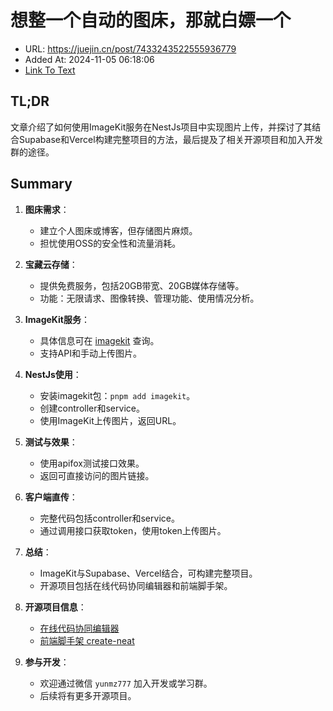 # 想整一个自动的图床，那就白嫖一个
- URL: https://juejin.cn/post/7433243522555936779
- Added At: 2024-11-05 06:18:06
- [Link To Text](2024-11-05-想整一个自动的图床，那就白嫖一个_raw.md)

## TL;DR
文章介绍了如何使用ImageKit服务在NestJs项目中实现图片上传，并探讨了其结合Supabase和Vercel构建完整项目的方法，最后提及了相关开源项目和加入开发群的途径。

## Summary
1. **图床需求**：
   - 建立个人图床或博客，但存储图片麻烦。
   - 担忧使用OSS的安全性和流量消耗。

2. **宝藏云存储**：
   - 提供免费服务，包括20GB带宽、20GB媒体存储等。
   - 功能：无限请求、图像转换、管理功能、使用情况分析。

3. **ImageKit服务**：
   - 具体信息可在 [imagekit](https://imagekit.io/) 查询。
   - 支持API和手动上传图片。

4. **NestJs使用**：
   - 安装imagekit包：`pnpm add imagekit`。
   - 创建controller和service。
   - 使用ImageKit上传图片，返回URL。

5. **测试与效果**：
   - 使用apifox测试接口效果。
   - 返回可直接访问的图片链接。

6. **客户端直传**：
   - 完整代码包括controller和service。
   - 通过调用接口获取token，使用token上传图片。

7. **总结**：
   - ImageKit与Supabase、Vercel结合，可构建完整项目。
   - 开源项目包括在线代码协同编辑器和前端脚手架。

8. **开源项目信息**：
   - [在线代码协同编辑器](https://github.com/xun082/online-edit-web)
   - [前端脚手架 create-neat](https://github.com/xun082/create-neat)

9. **参与开发**：
   - 欢迎通过微信 `yunmz777` 加入开发或学习群。
   - 后续将有更多开源项目。
